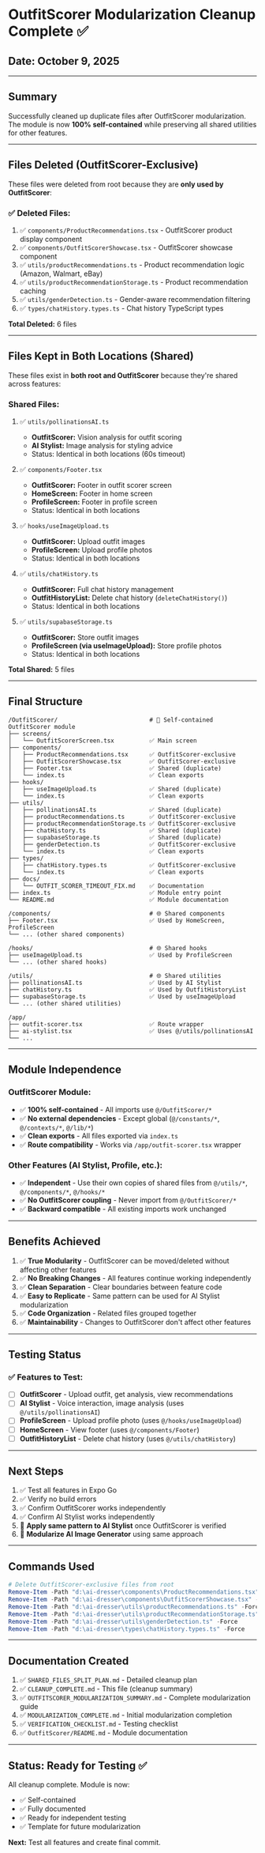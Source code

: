 # OutfitScorer Modularization Cleanup Complete ✅

## Date: October 9, 2025

---

## Summary

Successfully cleaned up duplicate files after OutfitScorer modularization. The module is now **100% self-contained** while preserving all shared utilities for other features.

---

## Files Deleted (OutfitScorer-Exclusive)

These files were deleted from root because they are **only used by OutfitScorer**:

### ✅ Deleted Files:
1. ✅ `components/ProductRecommendations.tsx` - OutfitScorer product display component
2. ✅ `components/OutfitScorerShowcase.tsx` - OutfitScorer showcase component
3. ✅ `utils/productRecommendations.ts` - Product recommendation logic (Amazon, Walmart, eBay)
4. ✅ `utils/productRecommendationStorage.ts` - Product recommendation caching
5. ✅ `utils/genderDetection.ts` - Gender-aware recommendation filtering
6. ✅ `types/chatHistory.types.ts` - Chat history TypeScript types

**Total Deleted:** 6 files

---

## Files Kept in Both Locations (Shared)

These files exist in **both root and OutfitScorer** because they're shared across features:

### Shared Files:
1. ✅ `utils/pollinationsAI.ts`
   - **OutfitScorer:** Vision analysis for outfit scoring
   - **AI Stylist:** Image analysis for styling advice
   - Status: Identical in both locations (60s timeout)

2. ✅ `components/Footer.tsx`
   - **OutfitScorer:** Footer in outfit scorer screen
   - **HomeScreen:** Footer in home screen
   - **ProfileScreen:** Footer in profile screen
   - Status: Identical in both locations

3. ✅ `hooks/useImageUpload.ts`
   - **OutfitScorer:** Upload outfit images
   - **ProfileScreen:** Upload profile photos
   - Status: Identical in both locations

4. ✅ `utils/chatHistory.ts`
   - **OutfitScorer:** Full chat history management
   - **OutfitHistoryList:** Delete chat history (`deleteChatHistory()`)
   - Status: Identical in both locations

5. ✅ `utils/supabaseStorage.ts`
   - **OutfitScorer:** Store outfit images
   - **ProfileScreen (via useImageUpload):** Store profile photos
   - Status: Identical in both locations

**Total Shared:** 5 files

---

## Final Structure

```
/OutfitScorer/                          # 🎯 Self-contained OutfitScorer module
├── screens/
│   └── OutfitScorerScreen.tsx          ✅ Main screen
├── components/
│   ├── ProductRecommendations.tsx      ✅ OutfitScorer-exclusive
│   ├── OutfitScorerShowcase.tsx        ✅ OutfitScorer-exclusive
│   ├── Footer.tsx                      ✅ Shared (duplicate)
│   └── index.ts                        ✅ Clean exports
├── hooks/
│   ├── useImageUpload.ts               ✅ Shared (duplicate)
│   └── index.ts                        ✅ Clean exports
├── utils/
│   ├── pollinationsAI.ts               ✅ Shared (duplicate)
│   ├── productRecommendations.ts       ✅ OutfitScorer-exclusive
│   ├── productRecommendationStorage.ts ✅ OutfitScorer-exclusive
│   ├── chatHistory.ts                  ✅ Shared (duplicate)
│   ├── supabaseStorage.ts              ✅ Shared (duplicate)
│   ├── genderDetection.ts              ✅ OutfitScorer-exclusive
│   └── index.ts                        ✅ Clean exports
├── types/
│   ├── chatHistory.types.ts            ✅ OutfitScorer-exclusive
│   └── index.ts                        ✅ Clean exports
├── docs/
│   └── OUTFIT_SCORER_TIMEOUT_FIX.md    ✅ Documentation
├── index.ts                            ✅ Module entry point
└── README.md                           ✅ Module documentation

/components/                            # 🌐 Shared components
├── Footer.tsx                          ✅ Used by HomeScreen, ProfileScreen
└── ... (other shared components)

/hooks/                                 # 🌐 Shared hooks
├── useImageUpload.ts                   ✅ Used by ProfileScreen
└── ... (other shared hooks)

/utils/                                 # 🌐 Shared utilities
├── pollinationsAI.ts                   ✅ Used by AI Stylist
├── chatHistory.ts                      ✅ Used by OutfitHistoryList
├── supabaseStorage.ts                  ✅ Used by useImageUpload
└── ... (other shared utilities)

/app/
├── outfit-scorer.tsx                   ✅ Route wrapper
├── ai-stylist.tsx                      ✅ Uses @/utils/pollinationsAI
└── ...
```

---

## Module Independence

### OutfitScorer Module:
- ✅ **100% self-contained** - All imports use `@/OutfitScorer/*`
- ✅ **No external dependencies** - Except global (`@/constants/*`, `@/contexts/*`, `@/lib/*`)
- ✅ **Clean exports** - All files exported via `index.ts`
- ✅ **Route compatibility** - Works via `/app/outfit-scorer.tsx` wrapper

### Other Features (AI Stylist, Profile, etc.):
- ✅ **Independent** - Use their own copies of shared files from `@/utils/*`, `@/components/*`, `@/hooks/*`
- ✅ **No OutfitScorer coupling** - Never import from `@/OutfitScorer/*`
- ✅ **Backward compatible** - All existing imports work unchanged

---

## Benefits Achieved

1. ✅ **True Modularity** - OutfitScorer can be moved/deleted without affecting other features
2. ✅ **No Breaking Changes** - All features continue working independently
3. ✅ **Clean Separation** - Clear boundaries between feature code
4. ✅ **Easy to Replicate** - Same pattern can be used for AI Stylist modularization
5. ✅ **Code Organization** - Related files grouped together
6. ✅ **Maintainability** - Changes to OutfitScorer don't affect other features

---

## Testing Status

### ✅ Features to Test:
- [ ] **OutfitScorer** - Upload outfit, get analysis, view recommendations
- [ ] **AI Stylist** - Voice interaction, image analysis (uses `@/utils/pollinationsAI`)
- [ ] **ProfileScreen** - Upload profile photo (uses `@/hooks/useImageUpload`)
- [ ] **HomeScreen** - View footer (uses `@/components/Footer`)
- [ ] **OutfitHistoryList** - Delete chat history (uses `@/utils/chatHistory`)

---

## Next Steps

1. ✅ Test all features in Expo Go
2. ✅ Verify no build errors
3. ✅ Confirm OutfitScorer works independently
4. ✅ Confirm AI Stylist works independently
5. 🎯 **Apply same pattern to AI Stylist** once OutfitScorer is verified
6. 🎯 **Modularize AI Image Generator** using same approach

---

## Commands Used

```powershell
# Delete OutfitScorer-exclusive files from root
Remove-Item -Path "d:\ai-dresser\components\ProductRecommendations.tsx" -Force
Remove-Item -Path "d:\ai-dresser\components\OutfitScorerShowcase.tsx" -Force
Remove-Item -Path "d:\ai-dresser\utils\productRecommendations.ts" -Force
Remove-Item -Path "d:\ai-dresser\utils\productRecommendationStorage.ts" -Force
Remove-Item -Path "d:\ai-dresser\utils\genderDetection.ts" -Force
Remove-Item -Path "d:\ai-dresser\types\chatHistory.types.ts" -Force
```

---

## Documentation Created

1. ✅ `SHARED_FILES_SPLIT_PLAN.md` - Detailed cleanup plan
2. ✅ `CLEANUP_COMPLETE.md` - This file (cleanup summary)
3. ✅ `OUTFITSCORER_MODULARIZATION_SUMMARY.md` - Complete modularization guide
4. ✅ `MODULARIZATION_COMPLETE.md` - Initial modularization completion
5. ✅ `VERIFICATION_CHECKLIST.md` - Testing checklist
6. ✅ `OutfitScorer/README.md` - Module documentation

---

## Status: Ready for Testing ✅

All cleanup complete. Module is now:
- ✅ Self-contained
- ✅ Fully documented
- ✅ Ready for independent testing
- ✅ Template for future modularization

**Next:** Test all features and create final commit.
